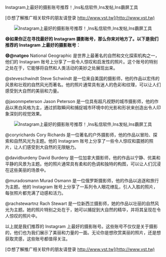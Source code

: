 Instagram上最好的摄影账号推荐！,Ins私信软件,Ins发帖,Ins霸屏工具

[😍想了解推广相关软件的朋友请登录 http://www.vst.tw](http://www.vst.tw)

 <center><img src="https://vst.tw/MP4/tuiguang/png/5.png" alt="Instagram上最好的摄影账号推荐！,Ins私信软件,Ins发帖,Ins霸屏工具"></center>

**😄如果你正在寻找最好的 Instagram 摄影账号，那么你来对地方了。以下是我们推荐的 Instagram 上最好的摄影账号：**

**😄@natgeo**
National Geographic 是世界上最著名的自然和文化探索机构之一，他们的 Instagram 账号上分享了一些令人惊叹和启发性的照片。这个账号的特别之处在于，它能够将自然和人类活动的美妙之处展现出来。

@steveschwindt
Steve Schwindt 是一位来自美国的摄影师，他的作品以宏伟的风景和壮观的自然风光而著名。他的照片通常具有迷人的色彩和纹理，可以让人们感受到大自然的美丽和力量。

@jasonmpeterson
Jason Peterson 是一位具有超凡视野的城市摄影师，他的作品以黑白风格为主，通过抓取瞬间和捕捉城市环境中的光影和形状来创造出令人印象深刻的视觉效果。

 <center><img src="https://vst.tw/MP4/tuiguang/png/1.png" alt="Instagram上最好的摄影账号推荐！,Ins私信软件,Ins发帖,Ins霸屏工具"></center>

@coryrichards
Cory Richards 是一位著名的户外摄影师，他的作品以冒险、探索和自然风光为主题。他的 Instagram 账号上分享了一些令人惊叹和震撼的照片，让人们感受到大自然的无限魅力。

@davidburdeny
David Burdeny 是一位加拿大摄影师，他的作品以宁静、优美和平静的风景为主题。他的照片通常具有柔和的色调和独特的构图，可以让人们沉浸在这些美丽的场景中。

@muradosmann
Murad Osmann 是一位俄罗斯摄影师，他的作品以追逐和旅行为主题。他的 Instagram 账号上分享了一系列令人眼花缭乱，引人入胜的照片，每张照片都充满了动感和活力。

@rachstewartnz
Rach Stewart 是一位新西兰摄影师，她的作品以壮丽的自然风光为主题。她的照片特别之处在于，她可以捕捉到大自然的精华，并将其呈现在令人惊叹的照片中。

以上就是我们推荐的 Instagram 上最好的摄影账号。这些账号不仅仅是关于摄影的，他们也为我们展示了美丽和力量的一面。无论你是想欣赏美丽的照片，还是想获取灵感，这些账号都值得关注。

[😍想了解推广相关软件的朋友请登录 http://www.vst.tw](http://www.vst.tw)



